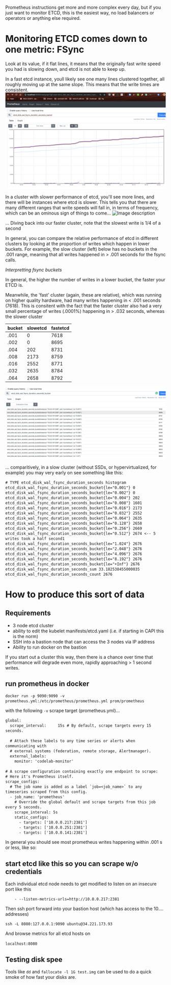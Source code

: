 Prometheus instructions get more and more complex every day, but if you just want to monitor ETCD, this is the easiest way, no load balancers or operators or anything else required.

# Monitoring ETCD comes down to one metric: FSync

Look at its value, if it flat lines, it means that the originally fast write speed you had is slowing down, and etcd is 
not able to keep up.

In a fast etcd instance, youll likely see one many lines clustered together, all roughly moving up at the same slope.  This means that the write times are consistent.
![Image description](graph.png)

In a cluster with slower performance of etcd, you'll see more lines, and there will be
instances where etcd is slower.  This tells you that there are many different ranges that write speeds will fall in, in terms of frequency, which can be an ominous sign of things to come... 
![Image description](slowdegrade.png)

... Diving back into our faster cluster, note that the slowest write is 1/4 of a second

In general, you can compare the relative performance of etcd in different clusters by looking
at the proportion of writes which happen in lower buckets.  For example, the slow cluster (left)
below has no buckets in the .001 range, meaning that all writes happened in > .001 seconds for the
fsync calls. 

*Interpretting fsync buckets*

In general, the higher the number of writes in a lower bucket, the faster your ETCD is. 

Meanwhile, the 'fast' cluster (again, these are relative), which was running on higher quality hardware, had many writes happening in < .001 seconds (7618).  This is consitent with the fact that the faster cluster
also had a very small percentage of writes (.0001%) happening in > .032 seconds, whereas the slower cluster 

|bucket| slowetcd | fastetcd | 
|------|----------|----------|
| .001 | 0        | 7618     |      
| .002 | 0        | 8695     |  `<-- note that the faster cluster has writes which happened in < .002 s`    
| .004 | 202      | 8731     |      
| .008 | 2173     | 8759     |  
| .016 | 2552     | 8771     |       
| .032 | 2635     | 8784     |      
| .064 | 2658     | 8792     | 

![Image description](prometheus.png)

...  comparitively, in a slow cluster (without SSDs, or hypervirtualized, for example) you may very early on see something like this:

```
# TYPE etcd_disk_wal_fsync_duration_seconds histogram   
etcd_disk_wal_fsync_duration_seconds_bucket{le="0.001"} 0
etcd_disk_wal_fsync_duration_seconds_bucket{le="0.002"} 0
etcd_disk_wal_fsync_duration_seconds_bucket{le="0.004"} 202
etcd_disk_wal_fsync_duration_seconds_bucket{le="0.008"} 1601
etcd_disk_wal_fsync_duration_seconds_bucket{le="0.016"} 2173
etcd_disk_wal_fsync_duration_seconds_bucket{le="0.032"} 2552                                                                 
etcd_disk_wal_fsync_duration_seconds_bucket{le="0.064"} 2635
etcd_disk_wal_fsync_duration_seconds_bucket{le="0.128"} 2658
etcd_disk_wal_fsync_duration_seconds_bucket{le="0.256"} 2669
etcd_disk_wal_fsync_duration_seconds_bucket{le="0.512"} 2674 <-- 5 writes took a half second1
etcd_disk_wal_fsync_duration_seconds_bucket{le="1.024"} 2676
etcd_disk_wal_fsync_duration_seconds_bucket{le="2.048"} 2676
etcd_disk_wal_fsync_duration_seconds_bucket{le="4.096"} 2676
etcd_disk_wal_fsync_duration_seconds_bucket{le="8.192"} 2676
etcd_disk_wal_fsync_duration_seconds_bucket{le="+Inf"} 2676
etcd_disk_wal_fsync_duration_seconds_sum 33.182538455000035
etcd_disk_wal_fsync_duration_seconds_count 2676      
```


# How to produce this sort of data 




## Requirements

- 3 node etcd cluster
- ability to edit the kubelet manifests/etcd.yaml (i.e. if starting in CAPI this is the norm)
- SSH into a bastion node that can access the 3 nodes via IP address
- Ability to run docker on the bastion

If you start out a cluster this way, then there is a chance over time that performance will degrade even more, rapidly approaching > 1 second writes. 
## run prometheus in docker
```
docker run -p 9090:9090 -v prometheus.yml:/etc/prometheus/prometheus.yml prom/prometheus
```

with the following `-v` scrape target (prometheus.yml)... 


```
global:
  scrape_interval:     15s # By default, scrape targets every 15 seconds.

  # Attach these labels to any time series or alerts when communicating with
  # external systems (federation, remote storage, Alertmanager).
  external_labels:
    monitor: 'codelab-monitor'

# A scrape configuration containing exactly one endpoint to scrape:
# Here it's Prometheus itself.
scrape_configs:
  # The job name is added as a label `job=<job_name>` to any timeseries scraped from this config.
  - job_name: 'prometheus'
    # Override the global default and scrape targets from this job every 5 seconds.
    scrape_interval: 5s
    static_configs:
      - targets: ['10.0.0.217:2381']
      - targets: ['10.0.0.251:2381']
      - targets: ['10.0.0.141:2381']
```


In general you should see most prometheus writes happening within .001 s or less, like so:
## start etcd like this so you can scrape w/o credentials 

Each individual etcd node needs to get modified to listen on an insecure port like this
```
    - --listen-metrics-urls=http://10.0.0.217:2381
```

Then ssh port forward into your bastion host (which has access to the 10.... addresses)

```
ssh -L 8080:127.0.0.1:9090 ubuntu@34.221.173.93
```

And browse metrics for all etcd hosts on 

`localhost:8080`

## Testing disk spee

Tools like `dd` and `fallocate -l 1G test.img` can be used to do a quick smoke of how fast your disks are.
